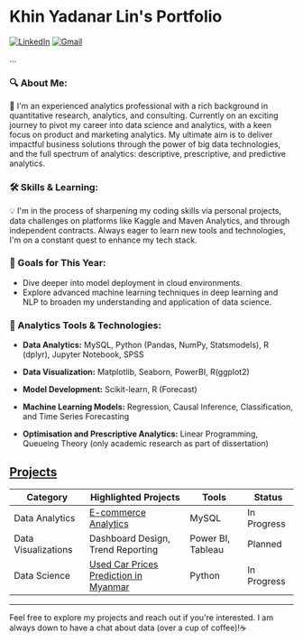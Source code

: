 # Khin Yadanar Lin's Portfolio
[![LinkedIn][linkedin-shield]][linkedin-url]
[![Gmail][gmail-shield]][gmail-url]

...

[linkedin-shield]: https://img.shields.io/badge/LinkedIn--blue?style=social&logo=LinkedIn
[linkedin-url]: https://www.linkedin.com/in/khinyadanarlin/
[gmail-shield]: https://img.shields.io/badge/Gmail--red?style=social&logo=Gmail
[gmail-url]: mailto:khinydnlin@gmail.com

### 🔍 About Me:

🌟 I'm an experienced analytics professional with a rich background in quantitative research, analytics, and consulting. Currently on an exciting journey to pivot my career into data science and analytics, with a keen focus on product and marketing analytics. My ultimate aim is to deliver impactful business solutions through the power of big data technologies, and the full spectrum of analytics: descriptive, prescriptive, and predictive analytics.

### 🛠 Skills & Learning:

💡 I'm in the process of sharpening my coding skills via personal projects, data challenges on platforms like Kaggle and Maven Analytics, and through independent contracts. Always eager to learn new tools and technologies, I'm on a constant quest to enhance my tech stack.

### 🎯 Goals for This Year:

- Dive deeper into model deployment in cloud environments.
- Explore advanced machine learning techniques in deep learning and NLP to broaden my understanding and application of data science.

### 🔧 Analytics Tools & Technologies:

- **Data Analytics:** MySQL, Python (Pandas, NumPy, Statsmodels), R (dplyr), Jupyter Notebook, SPSS
  
- **Data Visualization:** Matplotlib, Seaborn, PowerBI, R(ggplot2)
  
- **Model Development:** Scikit-learn, R (Forecast)
  
- **Machine Learning Models:** Regression, Causal Inference, Classification, and Time Series Forecasting

- **Optimisation and Prescriptive Analytics:** Linear Programming, Queueing Theory (only academic research as part of dissertation)

## [Projects](https://github.com/khinydnlin/portfolio) 


| Category | Highlighted Projects | Tools | Status |
|----------|------------------|--------------|--------|
| Data Analytics | [E-commerce Analytics](https://github.com/khinydnlin/portfolio/tree/main/E-commerce%20Analytics)| MySQL | In Progress |
| Data Visualizations | Dashboard Design, Trend Reporting | Power BI, Tableau | Planned |
| Data Science | [Used Car Prices Prediction in Myanmar](https://github.com/khinydnlin/portfolio/tree/main/Used%20Car%20Price%20Prediction%20in%20Myanmar)| Python | In Progress |

---
Feel free to explore my projects and reach out if you're interested. I am always down to have a chat about data (over a cup of coffee)!☕



<!---
khinydnlin/khinydnlin is a ✨ special ✨ repository because its `README.md` (this file) appears on your GitHub profile.
You can click the Preview link to take a look at your changes.
--->

